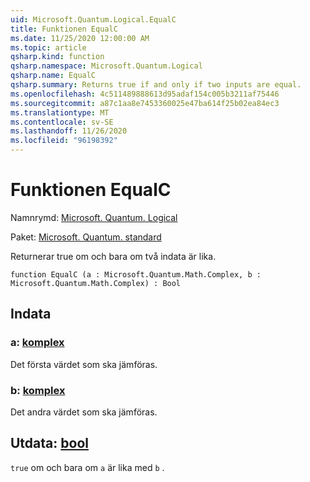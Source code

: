 ```yaml
---
uid: Microsoft.Quantum.Logical.EqualC
title: Funktionen EqualC
ms.date: 11/25/2020 12:00:00 AM
ms.topic: article
qsharp.kind: function
qsharp.namespace: Microsoft.Quantum.Logical
qsharp.name: EqualC
qsharp.summary: Returns true if and only if two inputs are equal.
ms.openlocfilehash: 4c511489888613d95adaf154c005b3211af75446
ms.sourcegitcommit: a87c1aa8e7453360025e47ba614f25b02ea84ec3
ms.translationtype: MT
ms.contentlocale: sv-SE
ms.lasthandoff: 11/26/2020
ms.locfileid: "96198392"
---
```

# <a name="equalc-function"></a>Funktionen EqualC

Namnrymd: [Microsoft. Quantum. Logical](xref:Microsoft.Quantum.Logical)

Paket: [Microsoft. Quantum. standard](https://nuget.org/packages/Microsoft.Quantum.Standard)


Returnerar true om och bara om två indata är lika.

```qsharp
function EqualC (a : Microsoft.Quantum.Math.Complex, b : Microsoft.Quantum.Math.Complex) : Bool
```


## <a name="input"></a>Indata

### <a name="a--complex"></a>a: [komplex](xref:Microsoft.Quantum.Math.Complex)

Det första värdet som ska jämföras.


### <a name="b--complex"></a>b: [komplex](xref:Microsoft.Quantum.Math.Complex)

Det andra värdet som ska jämföras.



## <a name="output--bool"></a>Utdata: [bool](xref:microsoft.quantum.lang-ref.bool)

`true` om och bara om `a` är lika med `b` .